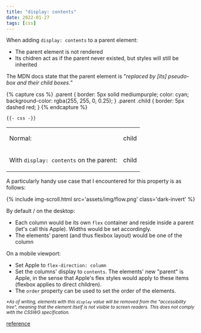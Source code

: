 ```yaml
---
title: "display: contents"
date: 2022-01-27
tags: [css]
---
```


When adding `display: contents` to a parent element:

- The parent element is not rendered
- Its chidren act as if the parent never existed, but styles will still be inherited

The MDN docs state that the parent element is "*replaced by [its] pseudo-box and their child boxes.*"

{% capture css %}
.parent {
	border: 5px solid mediumpurple;
	color: cyan;
	background-color: rgba(255, 255, 0, 0.25);
}
.parent .child {
	border: 5px dashed red;
}
{% endcapture %}

<style>
	{{- css | scssify -}}
</style>

```css
{{- css -}}
```

<table>
	<tr>
		<td><p>Normal:</p></td>
		<td><div class='parent'><div class='child'>child</div></div></td>
	</tr>
	<tr>
		<td><p>With <code>display: contents</code> on the parent:</p></td>
		<td><div class='parent' style='display:contents'><div class='child'>child</div></div></td>
	</tr>
</table>

A particularly handy use case that I encountered for this property is as follows:

{% include img-scroll.html src='assets/img/flow.png' class='dark-invert' %}

<small class="mobile-only muted">*The image horizontally scrolls if on mobile*</small>

By default / on the desktop:
* Each column would be its own `flex` container and reside inside a parent (let's call this Apple). Widths would be set accordingly.
* The elements' parent (and thus flexbox layout) would be one of the column

On a mobile viewport:
* Set Apple to `flex-direction: column`
* Set the columns' display to `contents`. The elements' new "parent" is Apple, in the sense that Apple's flex styles would apply to these items (flexbox applies to direct children).
* The `order` property can be used to set the order of the elements.

<small class="muted">*\*As of writing, elements with this `display` value will be removed from the "accessibility tree", meaning that the element itself is not visible to screen readers. This does not comply with the CSSWG specification.*</small>

[reference](https://developer.mozilla.org/en-US/docs/Web/CSS/display-box)


<style>
.note table {
	width: 100%;
	max-width: 100%;
	display: revert;
}
table td:nth-child(1) {
	width: min-content;
}
.mobile-only {
	display: none;
}
@media (max-width: 660px) {
	table td {
		display: block;
		width: revert !important;
	}
	.mobile-only {
		display: block !important;
	}
}
.note img {
	max-width: min(100%,800px);
	max-height: revert;
	min-height: revert;
	min-width: 500px;
}
</style>
